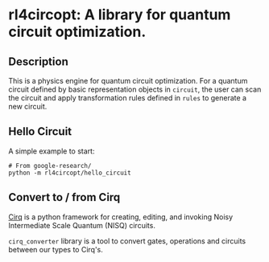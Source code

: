# rl4circopt: A library for quantum circuit optimization.


## Description

This is a physics engine for quantum circuit optimization.
For a quantum circuit defined by basic representation objects in `circuit`,
the user can scan the circuit and apply transformation rules defined in
`rules` to generate a new circuit.

## Hello Circuit

A simple example to start:

```
# From google-research/
python -m rl4circopt/hello_circuit
```

## Convert to / from Cirq

[Cirq](https://github.com/quantumlib/Cirq) is a python framework for creating, editing, and invoking Noisy Intermediate Scale Quantum (NISQ) circuits.

`cirq_converter` library is a tool to convert gates, operations and circuits
between our types to Cirq's.